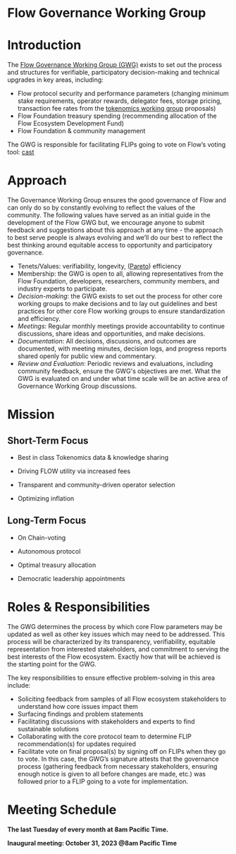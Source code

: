 # Flow Governance Working Group

# Introduction

The [Flow Governance Working Group (GWG)](https://flow.com/network-governance) exists to set out the process and structures for verifiable, participatory decision-making and technical upgrades in key areas, including:

- Flow protocol security and performance parameters (changing minimum stake requirements, operator rewards, delegator fees, storage pricing, transaction fee rates from the [tokenomics working group](./tokenomics_working_group) proposals)
- Flow Foundation treasury spending (recommending allocation of the Flow Ecosystem Development Fund)
- Flow Foundation & community management


The GWG is responsible for facilitating FLIPs going to vote on Flow’s voting tool: [cast](https://cast.fyi/#/)

# Approach

The Governance Working Group ensures the good governance of Flow and can only do so by constantly evolving to reflect the values of the community. The following values have served as an initial guide in the development of the Flow GWG but, we encourage anyone to submit feedback and suggestions about this approach at any time - the approach to best serve people is always evolving and we’ll do our best to reflect the best thinking around equitable access to opportunity and participatory governance. 

- Tenets/Values: verifiability, longevity, ([Pareto](https://en.wikipedia.org/wiki/Pareto_efficiency)) efficiency
- Membership: the GWG is open to all, allowing representatives from the Flow Foundation, developers, researchers, community members, and industry experts to participate.
- *Decision-making*: the GWG exists to set out the process for other core working groups to make decisions and to lay out guidelines and best practices for other core Flow working groups to ensure standardization and efficiency.
- *Meetings*: Regular monthly meetings provide accountability to continue discussions, share ideas and opportunities, and make decisions.
- *Documentation*: All decisions, discussions, and outcomes are documented, with meeting minutes, decision logs, and progress reports shared openly for public view and commentary.
- *Review and Evaluation*: Periodic reviews and evaluations, including community feedback, ensure the GWG's objectives are met. What the GWG is evaluated on and under what time scale will be an active area of Governance Working Group discussions.

# Mission
## Short-Term Focus

- Best in class Tokenomics data & knowledge sharing


- Driving FLOW utility via increased fees


- Transparent and community-driven operator selection


- Optimizing inflation

## Long-Term Focus

- On Chain-voting


- Autonomous protocol


- Optimal treasury allocation


- Democratic leadership appointments



# Roles & Responsibilities

The GWG determines the process by which core Flow parameters may be updated as well as other key issues which may need to be addressed. This process will be characterized by its transparency, verifiability, equitable representation from interested stakeholders, and commitment to serving the best interests of the Flow ecosystem. Exactly how that will be achieved is the starting point for the GWG. 

The key responsibilities to ensure effective problem-solving in this area include: 

- Soliciting feedback from samples of all Flow ecosystem stakeholders to understand how core issues impact them
- Surfacing findings and problem statements
- Facilitating discussions with stakeholders and experts to find sustainable solutions
- Collaborating with the core protocol team to determine FLIP recommendation(s) for updates required
- Facilitate vote on final proposal(s) by signing off on FLIPs when they go to vote. In this case, the GWG’s signature attests that the governance process (gathering feedback from necessary stakeholders, ensuring enough notice is given to all before changes are made, etc.) was followed prior to a FLIP going to a vote for implementation.


# Meeting Schedule

**The last Tuesday of every month at 8am Pacific Time.** 

**Inaugural meeting: October 31, 2023 @8am Pacific Time** 
